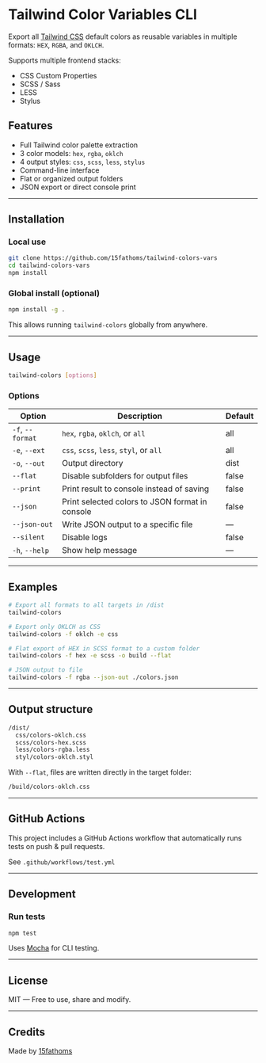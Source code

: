 # Tailwind Color Variables CLI

Export all [Tailwind CSS](https://tailwindcss.com/docs/customizing-colors) default colors as reusable variables in multiple formats: `HEX`, `RGBA`, and `OKLCH`.

Supports multiple frontend stacks:
- CSS Custom Properties
- SCSS / Sass
- LESS
- Stylus

## Features

- Full Tailwind color palette extraction
- 3 color models: `hex`, `rgba`, `oklch`
- 4 output styles: `css`, `scss`, `less`, `stylus`
- Command-line interface
- Flat or organized output folders
- JSON export or direct console print

---

## Installation

### Local use
```bash
git clone https://github.com/15fathoms/tailwind-colors-vars
cd tailwind-colors-vars
npm install
```

### Global install (optional)
```bash
npm install -g .
```

This allows running `tailwind-colors` globally from anywhere.

---

## Usage

```bash
tailwind-colors [options]
```

### Options

| Option             | Description                                                            | Default |
|--------------------|------------------------------------------------------------------------|---------|
| `-f`, `--format`   | `hex`, `rgba`, `oklch`, or `all`                                       | all     |
| `-e`, `--ext`      | `css`, `scss`, `less`, `styl`, or `all`                                | all     |
| `-o`, `--out`      | Output directory                                                       | dist    |
| `--flat`           | Disable subfolders for output files                                    | false   |
| `--print`          | Print result to console instead of saving                              | false   |
| `--json`           | Print selected colors to JSON format in console                        | false   |
| `--json-out`       | Write JSON output to a specific file                                   | —       |
| `--silent`         | Disable logs                                                           | false   |
| `-h`, `--help`     | Show help message                                                      | —       |

---

## Examples

```bash
# Export all formats to all targets in /dist
tailwind-colors

# Export only OKLCH as CSS
tailwind-colors -f oklch -e css

# Flat export of HEX in SCSS format to a custom folder
tailwind-colors -f hex -e scss -o build --flat

# JSON output to file
tailwind-colors -f rgba --json-out ./colors.json
```

---

## Output structure

```bash
/dist/
  css/colors-oklch.css
  scss/colors-hex.scss
  less/colors-rgba.less
  styl/colors-oklch.styl
```

With `--flat`, files are written directly in the target folder:
```bash
/build/colors-oklch.css
```

---

## GitHub Actions

This project includes a GitHub Actions workflow that automatically runs tests on push & pull requests.

See `.github/workflows/test.yml`

---

## Development

### Run tests

```bash
npm test
```

Uses [Mocha](https://mochajs.org/) for CLI testing.

---

## License

MIT — Free to use, share and modify.

---

## Credits

Made by [15fathoms](https://github.com/15fathoms)